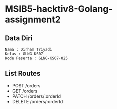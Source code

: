 # MSIB5-hacktiv8-Golang-assignment2

## Data Diri

```
Nama : Dirham Triyadi
Kelas : GLNG-KS07
Kode Peserta : GLNG-KS07-025
```

## List Routes

- POST   /orders
- GET    /orders
- PATCH  /orders/:orderId
- DELETE /orders/:orderId
